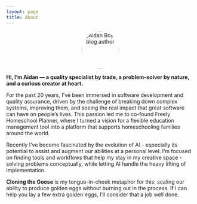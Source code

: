 ```yaml
---
layout: page
title: About
---
```

<div style="text-align: center;">
    <a href="{{ '/assets/images/aidan_boyd.jpg' | relative_url }}">
        <img 
            src="{{ '/assets/images/aidan_boyd.jpg' | relative_url }}"
            alt="Aidan Boyd, blog author" 
            width="100" 
            style="border-radius: 50%;"
        />
    </a>
</div>

**Hi, I’m Aidan — a quality specialist by trade, a problem-solver by nature, and a curious creator at heart.**

For the past 20 years, I've been immersed in software development and quality assurance, driven by the challenge of breaking down complex systems, improving them, and seeing the real impact that great software can have on people’s lives. This passion led me to co-found Freely Homeschool Planner, where I turned a vision for a flexible education management tool into a platform that supports homeschooling families around the world.

Recently I’ve become fascinated by the evolution of AI - especially its potential to assist and augment our abilities at a personal level. I’m focused on finding tools and workflows that help my stay in my creative space - solving problems conceptually, while letting AI handle the heavy lifting of implementation.

**Cloning the Goose** is my tongue-in-cheek metaphor for this: scaling our ability to produce golden eggs without burning out in the process. If I can help you lay a few extra golden eggs, I’ll consider that a job well done.